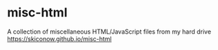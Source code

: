 # misc-html
A collection of miscellaneous HTML/JavaScript files from my hard drive
https://skiconow.github.io/misc-html
